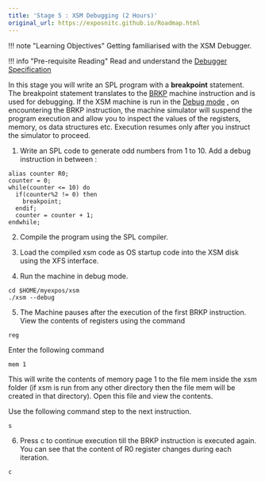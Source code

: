 ```yaml
---
title: 'Stage 5 : XSM Debugging (2 Hours)'
original_url: https://exposnitc.github.io/Roadmap.html
---
```


!!! note "Learning Objectives"
    Getting familiarised with the XSM Debugger.

!!! info "Pre-requisite Reading"
     Read and understand the [Debugger Specification](../support-tools/xsm-simulator.md)

In this stage you will write an SPL program with a **breakpoint** statement. The breakpoint statement translates to the [BRKP](../arch-spec/instruction-set.md) machine instruction and is used for debugging. If the XSM machine is run in the [Debug mode](../support-tools/xsm-simulator.md) , on encountering the BRKP instruction, the machine simulator will suspend the program execution and allow you to inspect the values of the registers, memory, os data structures etc. Execution resumes only after you instruct the simulator to proceed.

1)  Write an SPL code to generate odd numbers from 1 to 10. Add a debug instruction in between :

```
alias counter R0;
counter = 0;
while(counter <= 10) do
  if(counter%2 != 0) then
    breakpoint;
  endif;
  counter = counter + 1;
endwhile;
```

2) Compile the program using the SPL compiler.

3) Load the compiled xsm code as OS startup code into the XSM disk using the XFS interface.

4) Run the machine in debug mode.

```
cd $HOME/myexpos/xsm
./xsm --debug
```

5)  The Machine pauses after the execution of the first BRKP instruction.
View the contents of registers using the command
```
reg
```

Enter the following command

```
mem 1
```

This will write the contents of memory page 1 to the file mem inside the xsm folder (if xsm is run from any other directory then the file mem will be created in that directory). Open this file and view the contents.  

Use the following command step to the next instruction.

```
s
```

6)  Press c to continue execution till the BRKP instruction is executed again. You can see that the content of R0 register changes during each iteration.

```
c
```